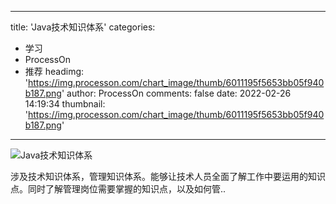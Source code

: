 
---
title: 'Java技术知识体系'
categories: 
 - 学习
 - ProcessOn
 - 推荐
headimg: 'https://img.processon.com/chart_image/thumb/6011195f5653bb05f940b187.png'
author: ProcessOn
comments: false
date: 2022-02-26 14:19:34
thumbnail: 'https://img.processon.com/chart_image/thumb/6011195f5653bb05f940b187.png'
---

<div>   
<img class="thumb" alt="Java技术知识体系" src="https://img.processon.com/chart_image/thumb/6011195f5653bb05f940b187.png" referrerpolicy="no-referrer">
<p>涉及技术知识体系，管理知识体系。能够让技术人员全面了解工作中要运用的知识点。同时了解管理岗位需要掌握的知识点，以及如何管..</p>  
</div>
            
